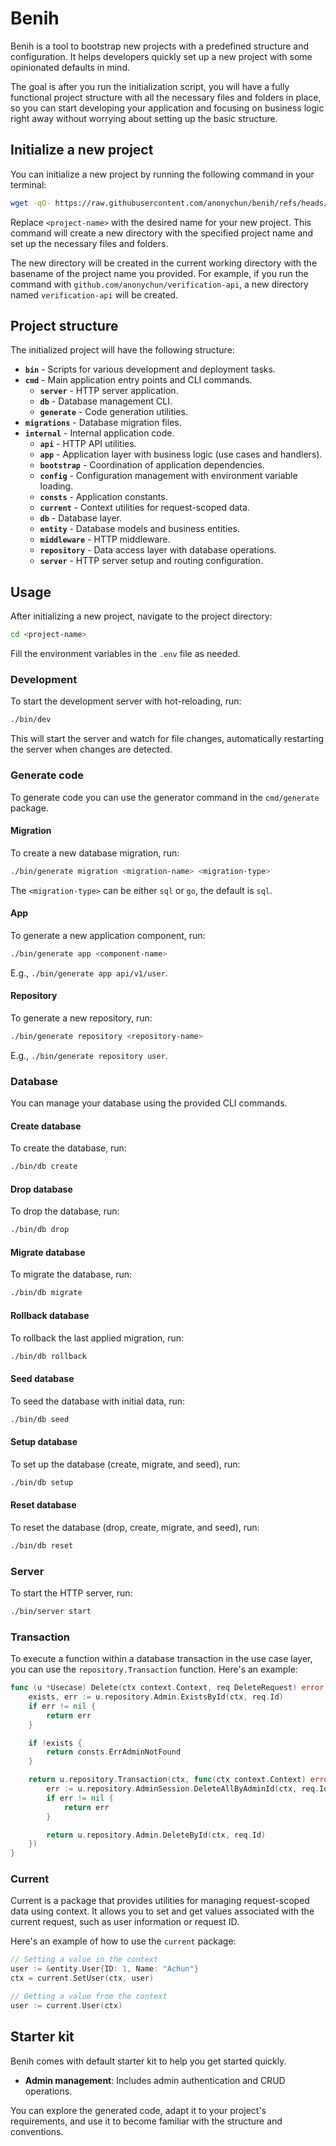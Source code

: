 # Benih

Benih is a tool to bootstrap new projects with a predefined structure and configuration. It helps developers quickly set up a new project with some opinionated defaults in mind.

The goal is after you run the initialization script, you will have a fully functional project structure with all the necessary files and folders in place, so you can start developing your application and focusing on business logic right away without worrying about setting up the basic structure.

## Initialize a new project

You can initialize a new project by running the following command in your terminal:

```bash
wget -qO- https://raw.githubusercontent.com/anonychun/benih/refs/heads/main/new.sh | bash -s <project-name>
```

Replace `<project-name>` with the desired name for your new project. This command will create a new directory with the specified project name and set up the necessary files and folders.

The new directory will be created in the current working directory with the basename of the project name you provided. For example, if you run the command with `github.com/anonychun/verification-api`, a new directory named `verification-api` will be created.

## Project structure

The initialized project will have the following structure:

- **`bin`** - Scripts for various development and deployment tasks.
- **`cmd`** - Main application entry points and CLI commands.
  - **`server`** - HTTP server application.
  - **`db`** - Database management CLI.
  - **`generate`** - Code generation utilities.
- **`migrations`** - Database migration files.
- **`internal`** - Internal application code.
  - **`api`** - HTTP API utilities.
  - **`app`** - Application layer with business logic (use cases and handlers).
  - **`bootstrap`** - Coordination of application dependencies.
  - **`config`** - Configuration management with environment variable loading.
  - **`consts`** - Application constants.
  - **`current`** - Context utilities for request-scoped data.
  - **`db`** - Database layer.
  - **`entity`** - Database models and business entities.
  - **`middleware`** - HTTP middleware.
  - **`repository`** - Data access layer with database operations.
  - **`server`** - HTTP server setup and routing configuration.

## Usage

After initializing a new project, navigate to the project directory:

```bash
cd <project-name>
```

Fill the environment variables in the `.env` file as needed.

### Development

To start the development server with hot-reloading, run:

```bash
./bin/dev
```

This will start the server and watch for file changes, automatically restarting the server when changes are detected.

### Generate code

To generate code you can use the generator command in the `cmd/generate` package.

#### Migration

To create a new database migration, run:

```bash
./bin/generate migration <migration-name> <migration-type>
```

The `<migration-type>` can be either `sql` or `go`, the default is `sql`.

#### App

To generate a new application component, run:

```bash
./bin/generate app <component-name>
```

E.g., `./bin/generate app api/v1/user`.

#### Repository

To generate a new repository, run:

```bash
./bin/generate repository <repository-name>
```

E.g., `./bin/generate repository user`.

### Database

You can manage your database using the provided CLI commands.

#### Create database

To create the database, run:

```bash
./bin/db create
```

#### Drop database

To drop the database, run:

```bash
./bin/db drop
```

#### Migrate database

To migrate the database, run:

```bash
./bin/db migrate
```

#### Rollback database

To rollback the last applied migration, run:

```bash
./bin/db rollback
```

#### Seed database

To seed the database with initial data, run:

```bash
./bin/db seed
```

#### Setup database

To set up the database (create, migrate, and seed), run:

```bash
./bin/db setup
```

#### Reset database

To reset the database (drop, create, migrate, and seed), run:

```bash
./bin/db reset
```

### Server

To start the HTTP server, run:

```bash
./bin/server start
```

### Transaction

To execute a function within a database transaction in the use case layer, you can use the `repository.Transaction` function. Here's an example:

```go
func (u *Usecase) Delete(ctx context.Context, req DeleteRequest) error {
	exists, err := u.repository.Admin.ExistsById(ctx, req.Id)
	if err != nil {
		return err
	}

	if !exists {
		return consts.ErrAdminNotFound
	}

	return u.repository.Transaction(ctx, func(ctx context.Context) error {
		err := u.repository.AdminSession.DeleteAllByAdminId(ctx, req.Id)
		if err != nil {
			return err
		}

		return u.repository.Admin.DeleteById(ctx, req.Id)
	})
}
```

### Current

Current is a package that provides utilities for managing request-scoped data using context. It allows you to set and get values associated with the current request, such as user information or request ID.

Here's an example of how to use the `current` package:

```go
// Setting a value in the context
user := &entity.User{ID: 1, Name: "Achun"}
ctx = current.SetUser(ctx, user)

// Getting a value from the context
user := current.User(ctx)
```

## Starter kit

Benih comes with default starter kit to help you get started quickly.

- **Admin management**: Includes admin authentication and CRUD operations.

You can explore the generated code, adapt it to your project's requirements, and use it to become familiar with the structure and conventions.
